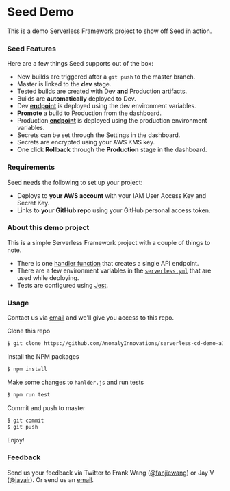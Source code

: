 # Seed Demo

This is a demo Serverless Framework project to show off Seed in action.

### Seed Features

Here are a few things Seed supports out of the box:

- New builds are triggered after a `git push` to the master branch.
- Master is linked to the **dev** stage.
- Tested builds are created with Dev **and** Production artifacts.
- Builds are **automatically** deployed to Dev.
- Dev [**endpoint**][stEndpoint] is deployed using the dev environment variables.
- **Promote** a build to Production from the dashboard.
- Production [**endpoint**][prEndpoint] is deployed using the production environment variables.
- Secrets can be set through the Settings in the dashboard.
- Secrets are encrypted using your AWS KMS key.
- One click **Rollback** through the **Production** stage in the dashboard.

### Requirements

Seed needs the following to set up your project:

- Deploys to **your AWS account** with your IAM User Access Key and Secret Key.
- Links to **your GitHub repo** using your GitHub personal access token.

### About this demo project

This is a simple Serverless Framework project with a couple of things to note.

- There is one [handler function][handler] that creates a single API endpoint.
- There are a few environment variables in the [`serverless.yml`][enVariables] that are used while deploying.
- Tests are configured using [Jest][jest].

### Usage

Contact us via [email][email] and we'll give you access to this repo.

Clone this repo

```bash
$ git clone https://github.com/AnomalyInnovations/serverless-cd-demo-a1c8
```

Install the NPM packages

```bash
$ npm install
```

Make some changes to `hanlder.js` and run tests

```bash
$ npm run test
```

Commit and push to master

```bash
$ git commit
$ git push
```

Enjoy!

### Feedback

Send us your feedback via Twitter to Frank Wang ([@fanjiewang][fTwitter]) or Jay V ([@jayair][jTwitter]). Or send us an [email][email].


[stEndpoint]: https://mcr5wzx6d7.execute-api.us-east-1.amazonaws.com/dev
[prEndpoint]: https://0xpsebpf9a.execute-api.us-east-1.amazonaws.com/prod
[enVariables]: https://github.com/AnomalyInnovations/serverless-cd-demo-a1c8/blob/master/serverless.yml#L10
[jest]: https://facebook.github.io/jest/
[handler]: https://github.com/AnomalyInnovations/serverless-cd-demo-a1c8/blob/master/handler.js
[fTwitter]: https://twitter.com/fanjiewang
[jTwitter]: https://twitter.com/jayair
[email]: mailto:contact@anoma.ly

